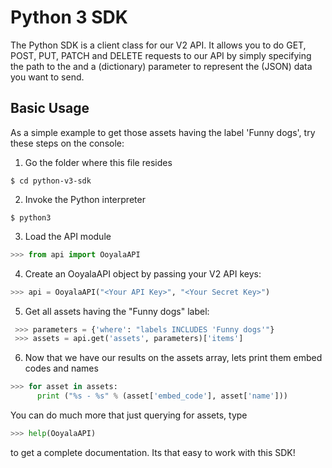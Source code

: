 Python 3 SDK
=============
The Python SDK is a client class for our V2 API. It allows you to do GET, POST, 
PUT, PATCH and DELETE requests to our API by simply specifying the path to the 
and a (dictionary) parameter to represent the (JSON) data you want to send. 

Basic Usage
-----------

As a simple example to get those assets having the label 'Funny dogs', try
these steps on the console:

1. Go the folder where this file resides

  ```
  $ cd python-v3-sdk
  ```
  
2. Invoke the Python interpreter

  ```
  $ python3
  ```

3. Load the API module

  ```python
  >>> from api import OoyalaAPI
  ```

4. Create an OoyalaAPI object by passing your V2 API keys:

  ```python
  >>> api = OoyalaAPI("<Your API Key>", "<Your Secret Key>")
  ```
  
5. Get all assets having the "Funny dogs" label:

 ```python
  >>> parameters = {'where': "labels INCLUDES 'Funny dogs'"}
  >>> assets = api.get('assets', parameters)['items']
  ```
  
6. Now that we have our results on the assets array, lets print them embed codes and names

  ```python
  >>> for asset in assets:
        print ("%s - %s" % (asset['embed_code'], asset['name']))
  ```

You can do much more that just querying for assets, type

  ```python
  >>> help(OoyalaAPI)
  ```
  
to get a complete documentation. Its that easy to work with this SDK!